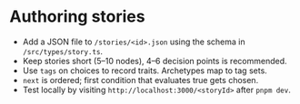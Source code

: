 # Authoring stories

- Add a JSON file to `/stories/<id>.json` using the schema in `/src/types/story.ts`.
- Keep stories short (5–10 nodes), 4–6 decision points is recommended.
- Use `tags` on choices to record traits. Archetypes map to tag sets.
- `next` is ordered; first condition that evaluates true gets chosen.
- Test locally by visiting `http://localhost:3000/<storyId>` after `pnpm dev`.